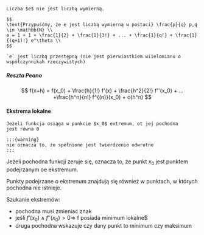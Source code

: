 ```{admonition} Twierdzenie
Liczba $e$ nie jest liczbą wymierną.

$$
\text{Przypuśćmy, że e jest liczbą wymierną w postaci} \frac{p}{q} p,q \in \mathbb{N} \\
e = 1 + 1 + \frac{1}{2} + \frac{1}{3!} + ... + \frac{1}{q!} + \frac{1}{(q+1)!} e^\theta \\
$$

`e` jest liczbą przestępną (nie jest pierwiastkiem wiielomianu o współczynnikah rzeczywistych)
```

##### Reszta Peano

$$
f(x+h) = f(x_0) + \frac{h}{1!} f'(x) + \frac{h^2}{2!} f''(x_0) + ... +\frac{h^n}{n!} f^{(n)}(x_0) + o(h^n)
$$

#### Ekstrema lokalne

```{note}
Jeżeli funkcja osiąga w punkcie $x_0$ extremum, ot jej pochodna
jest równa 0

:::{warning}
nie oznacza to, że spełnione jest twierdzenie odwrotne
:::

```

Jeżeli pochodna funkcji zeruje się, oznacza to, że punkt $x_0$ jest
punktem podejrzanym oe ekstremum.

Punkty podejrzane o ekstrenum znajdują się również w punktach,
w których pochodna nie istnieje.

Szukanie ekstremów:

- pochodna musi zmieniać znak
- jeśli $f'(x_0) \land f''(x_0) > 0 \Rightarrow$ f posiada minimum lokalne$
- druga pochodna wskazuje czy dany punkt to minimum czy maksimum

